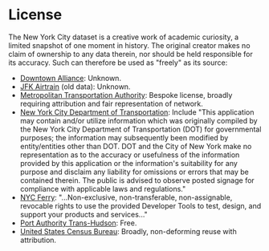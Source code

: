 # License

The New York City dataset is a creative work of academic curiosity, a limited snapshot of one moment in history. The original creator makes no claim of ownership to any data therein, nor should be held responsible for its accuracy. Such can therefore be used as "freely" as its source:

* [Downtown Alliance](https://transit.land/feed-registry/operators/o-dr5re-downtownalliance): Unknown.
* [JFK Airtrain](https://transitfeeds.com/p/jfk-airtrain/433) (old data): Unknown.
* [Metropolitan Transportation Authority](http://web.mta.info/developers/developer-data-terms.html): Bespoke license, broadly requiring attribution and fair representation of network.
* [New York City Department of Transportation](http://www.nyc.gov/html/dot/html/about/datafeeds.shtml): Include "This application may contain and/or utilize information which was originally compiled by the New York City Department of Transportation (DOT) for governmental purposes; the information may subsequently been modified by entity/entities other than DOT. DOT and the City of New York make no representation as to the accuracy or usefulness of the information provided by this application or the information's suitability for any purpose and disclaim any liability for omissions or errors that may be contained therein. The public is advised to observe posted signage for compliance with applicable laws and regulations."
* [NYC Ferry](https://www.ferry.nyc/developer-tools/): "...Non-exclusive, non-transferable, non-assignable, revocable rights to use the provided Developer Tools to test, design, and support your products and services..."
* [Port Authority Trans-Hudson](http://www.panynj.gov/path/developers.html): Free.
* [United States Census Bureau](https://www.census.gov/data/developers/about/terms-of-service.html): Broadly, non-deforming reuse with attribution.